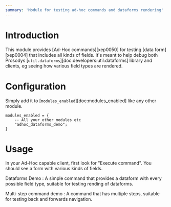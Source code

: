 ```yaml
---
summary: 'Module for testing ad-hoc commands and dataforms rendering'
---
```


# Introduction

This module provides [Ad-Hoc commands][xep0050] for testing [data
form][xep0004] that includes all kinds of fields. It's meant to help
debug both Prosodys
[`util.dataforms`][doc:developers:util:dataforms] library and
clients, eg seeing how various field types are rendered.

# Configuration

Simply add it to [`modules_enabled`][doc:modules_enabled] like any
other module.

``` {.lua}
modules_enabled = {
    -- All your other modules etc
    "adhoc_dataforms_demo";
}
```

# Usage

In your Ad-Hoc capable client, first look for "Execute command". You
should see a form with various kinds of fields.

Dataforms Demo
:   A simple command that provides a dataform with every possible field
    type, suitable for testing rending of dataforms.

Multi-step command demo
:   A command that has multiple steps, suitable for testing back and
    forwards navigation.
